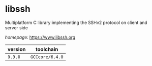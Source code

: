 # libssh

Multiplatform C library implementing the SSHv2 protocol on client and server side

*homepage*: <https://www.libssh.org>

version | toolchain
--------|----------
``0.9.0`` | ``GCCcore/6.4.0``
